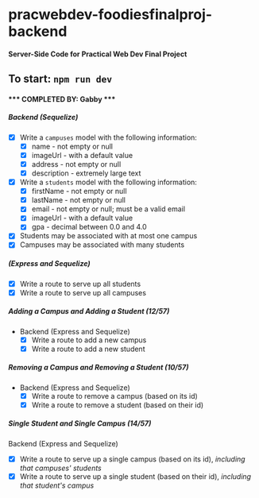 # pracwebdev-foodiesfinalproj-backend

#### Server-Side Code for Practical Web Dev Final Project
To start:
`npm run dev`
-----------
#### *** COMPLETED BY: Gabby ***
##### Backend (Sequelize)
- [x] Write a `campuses` model with the following information:
  - [x] name - not empty or null
  - [x] imageUrl - with a default value
  - [x] address - not empty or null
  - [x] description - extremely large text
- [x] Write a `students` model with the following information:
  - [x] firstName - not empty or null
  - [x] lastName - not empty or null
  - [x] email - not empty or null; must be a valid email
  - [x] imageUrl - with a default value
  - [x] gpa - decimal between 0.0 and 4.0
- [x] Students may be associated with at most one campus
- [x] Campuses may be associated with many students
##### (Express and Sequelize)
- [x] Write a route to serve up all students
- [x] Write a route to serve up all campuses
##### Adding a Campus and Adding a Student (12/57)
- Backend (Express and Sequelize)
  - [x] Write a route to add a new campus
  - [x] Write a route to add a new student
##### Removing a Campus and Removing a Student (10/57)
- Backend (Express and Sequelize)
  - [x] Write a route to remove a campus (based on its id)
  - [x] Write a route to remove a student (based on their id)
##### Single Student and Single Campus (14/57)
Backend (Express and Sequelize)
- [x] Write a route to serve up a single campus (based on its id), _including that campuses' students_
- [x] Write a route to serve up a single student (based on their id), _including that student's campus_
